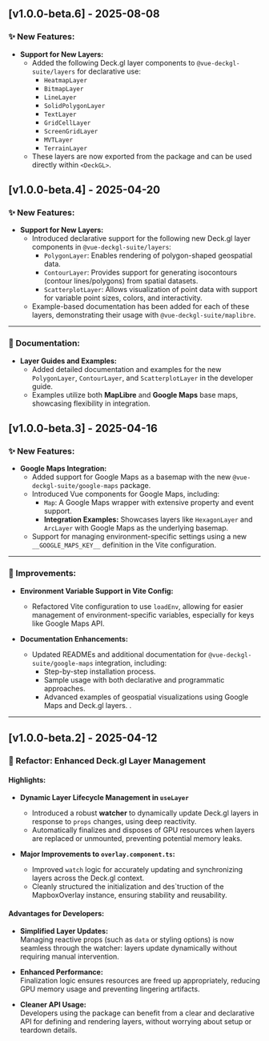 ## [v1.0.0-beta.6] - 2025-08-08

### ✨ New Features:

- **Support for New Layers:**
  - Added the following Deck.gl layer components to `@vue-deckgl-suite/layers` for declarative use:
    - `HeatmapLayer`
    - `BitmapLayer`
    - `LineLayer`
    - `SolidPolygonLayer`
    - `TextLayer`
    - `GridCellLayer`
    - `ScreenGridLayer`
    - `MVTLayer`
    - `TerrainLayer`
  - These layers are now exported from the package and can be used directly within `<DeckGL>`.





## [v1.0.0-beta.4] - 2025-04-20

### ✨ New Features:

- **Support for New Layers:**
  - Introduced declarative support for the following new Deck.gl layer components in `@vue-deckgl-suite/layers`:
    - `PolygonLayer`: Enables rendering of polygon-shaped geospatial data.
    - `ContourLayer`: Provides support for generating isocontours (contour lines/polygons) from spatial datasets.
    - `ScatterplotLayer`: Allows visualization of point data with support for variable point sizes, colors, and interactivity.
  - Example-based documentation has been added for each of these layers, demonstrating their usage with `@vue-deckgl-suite/maplibre`.

---

### 📝 Documentation:

- **Layer Guides and Examples:**
  - Added detailed documentation and examples for the new `PolygonLayer`, `ContourLayer`, and `ScatterplotLayer` in the developer guide.
  - Examples utilize both **MapLibre** and **Google Maps** base maps, showcasing flexibility in integration.


## [v1.0.0-beta.3] - 2025-04-16

### ✨ New Features:

- **Google Maps Integration:**
  - Added support for Google Maps as a basemap with the new `@vue-deckgl-suite/google-maps` package.
  - Introduced Vue components for Google Maps, including:
    - `Map`: A Google Maps wrapper with extensive property and event support.
    - **Integration Examples:** Showcases layers like `HexagonLayer` and `ArcLayer` with Google Maps as the underlying basemap.
  - Support for managing environment-specific settings using a new `__GOOGLE_MAPS_KEY__` definition in the Vite configuration.

---

### 🔧 Improvements:

- **Environment Variable Support in Vite Config:**
  - Refactored Vite configuration to use `loadEnv`, allowing for easier management of environment-specific variables, especially for keys like Google Maps API.

- **Documentation Enhancements:**
  - Updated READMEs and additional documentation for `@vue-deckgl-suite/google-maps` integration, including:
    - Step-by-step installation process.
    - Sample usage with both declarative and programmatic approaches.
    - Advanced examples of geospatial visualizations using Google Maps and Deck.gl layers. .

---

## [v1.0.0-beta.2] - 2025-04-12

### 🚀 Refactor: Enhanced Deck.gl Layer Management

#### Highlights:
- **Dynamic Layer Lifecycle Management in `useLayer`**
    - Introduced a robust **watcher** to dynamically update Deck.gl layers in response to `props` changes, using deep reactivity.
    - Automatically finalizes and disposes of GPU resources when layers are replaced or unmounted, preventing potential memory leaks.

- **Major Improvements to `overlay.component.ts`:**
    - Improved `watch` logic for accurately updating and synchronizing layers across the Deck.gl context.
    - Cleanly structured the initialization and des`truction of the MapboxOverlay instance, ensuring stability and reusability.

#### Advantages for Developers:
- **Simplified Layer Updates:**  
  Managing reactive props (such as `data` or styling options) is now seamless through the watcher: layers update dynamically without requiring manual intervention.

- **Enhanced Performance:**  
  Finalization logic ensures resources are freed up appropriately, reducing GPU memory usage and preventing lingering artifacts.

- **Cleaner API Usage:**  
  Developers using the package can benefit from a clear and declarative API for defining and rendering layers, without worrying about setup or teardown details.